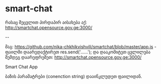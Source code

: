 # smart-chat

რასაც შეცვლით პირდაპირ აისახება აქ: http://smartchat.opensource.gov.ge:3000/


--



მაგ: https://github.com/nika-chkhikvishvili/smartchat/blob/master/app.js - ფაილში დაარედაქტირეთ 
  res.send('......');
  და დააკომიტეთ ცვლილება შემდეგ დაარეფრეშეთ: http://smartchat.opensource.gov.ge:3000/

Smart Chat App



ბაზის პარამატრები (conenction string) დააინკლუდეთ ფაილიდან.
